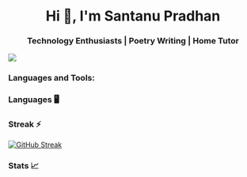 <h1 align="center">Hi 👋, I'm Santanu Pradhan</h1>
<h3 align="center">Technology Enthusiasts | Poetry Writing | Home Tutor</h3>

<img src="https://github.com/SantanuWorks/SantanuWorks/blob/main/.gif">

<h3 align="left">Languages and Tools:</h3>

### Languages 🖥️

### Streak ⚡
[![GitHub Streak](https://streak-stats.demolab.com/?user=SantanuWorks&show_icons=true&theme=dark&card_width=1000)](https://git.io/streak-stats)

### Stats 📈
